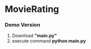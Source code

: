 # MovieRating
<h3>Demo Version</h3>
<ol>
  <li>Download <b>"main.py"</b></li>
  <li>execute command <b>python main.py</b></li>
</ol>
